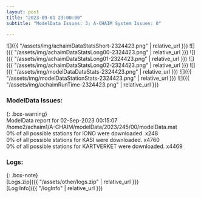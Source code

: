 ```yaml
---
layout: post
title: "2023-09-01 23:00:00"
subtitle: "ModelData Issues: 3; A-CHAIM System Issues: 0"

---
```


![]({{ "/assets/img/achaimDataStatsShort-2324423.png" | relative_url }})
![]({{ "/assets/img/achaimDataStatsLong00-2324423.png" | relative_url }})
![]({{ "/assets/img/achaimDataStatsLong01-2324423.png" | relative_url }})
![]({{ "/assets/img/achaimDataStatsLong02-2324423.png" | relative_url }})
![]({{ "/assets/img/modelDataDataStats-2324423.png" | relative_url }})
![]({{ "/assets/img/modelDataStationStats-2324423.png" | relative_url }})
![]({{ "/assets/img/achaimRunTime-2324423.png" | relative_url }})


### ModelData Issues:  
  
{: .box-warning}  
 ModelData report for 02-Sep-2023 00:15:07   
 /home2/achaim1/A-CHAIM/modelData/2023/245/00/modelData.mat   
 0% of all possible stations for IONO were downloaded. x248   
 0% of all possible stations for KASI were downloaded. x4760   
 0% of all possible stations for KARTVERKET were downloaded. x4469   
  


### Logs:  
  
{: .box-note}  
[Logs.zip]({{ "/assets/other/logs.zip" | relative_url }})  
[Log Info]({{ "/logInfo" | relative_url }})  
